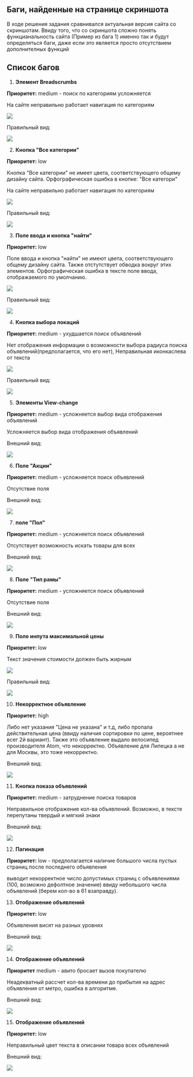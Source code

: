 ## Баги, найденные на странице скриншота
В ходе решения задания сравнивался актуальная версия сайта со скриншотам. Ввиду того, что со скриншота сложно понять функцианальность сайта (Пример из бага 1) именно так и будут определяться баги, даже если это является просто отсутствием дополнителных функций 

## Список багов

1. **Элемент Breadscrumbs** 

**Приоритет:** medium - поиск по категориям усложняется

На сайте неправильно работает навигация по категориям

![](.\task_1_screenshots\b1b.png)

Правильный вид:

![](.\task_1_screenshots\b1a.png)

2. **Кнопка "Все категории"** 

**Приоритет:** low

Кнопка "Все категории" не имеет цвета, соответствующего общему дизайну сайта. Орфографическая ошибка в кнопке: "Все категори"

На сайте неправильно работает навигация по категориям

![](.\task_1_screenshots\b2b.png)

Правильный вид:

![](.\task_1_screenshots\b2a.png)

3. **Поле ввода и кнопка "найти"** 

**Приоритет:** low

Поле ввода и кнопка "найти" не имеют цвета, соответствующего общему дизайну сайта. Также отстутствует обводка вокруг этих элементов.
Орфографическая ошибка в тексте поле ввода, отображаемого по умолчанию.

![](.\task_1_screenshots\b3b.png)

Правильный вид:

![](.\task_1_screenshots\b3a.png)

4. **Кнопка выбора локаций**

**Приоритет:** medium - ухудшается поиск объявлений

Нет отображения информации о возможности выбора радиуса поиска объявлений(предполагается, что его нет), Неправильная иконкаслева от текста


![](.\task_1_screenshots\b4b.png)

Правильный вид:

![](.\task_1_screenshots\b4a.png)

5. **Элементы View-change**

**Приоритет:** medium - усложняется выбор вида отображения объявлений

Усложняется выбор вида отображения объявлений

Внешний вид:

![](.\task_1_screenshots\b5.png)

6. **Поле "Акции"**

**Приоритет:** medium - усложняется поиск объявлений

Отсутствие поля

Внешний вид:

![](.\task_1_screenshots\b6.png)

7. **поле "Пол"**

**Приоритет:** medium - усложняется поиск объявлений

Отсутствует возможность искать товары для всех

Внешний вид:

![](.\task_1_screenshots\b7b.png)



8. **Поле "Тип рамы"**

**Приоритет:** medium - усложняется поиск объявлений

Отсутствие поля

Внешний вид:

![](.\task_1_screenshots\b8.png)

9. **Поле инпута максимальной цены**

**Приоритет:** low

Текст значения стоимости должен быть жирным

![](.\task_1_screenshots\b9b.png)

Правильный вид:

![](.\task_1_screenshots\b9a.png)

10. **Некорректное объявление**

**Приоритет:** high

Либо нет указания "Цена не указана" и т.д, либо пропала действительная цена (ввиду наличия сортировки по цене, вероятнее всег 2й вариант). Также это объявление выдало велосипед производителя Atom, что некорректно. Объявление для Липецка а не для Москвы, это тоже некорректно.

Внешний вид:

![](.\task_1_screenshots\b10.png)

11. **Кнопка показа объявлений**

**Приоритет:** medium - затруднение поиска товаров

Неправильное отображение кол-ва объявлений. Возможно, в тексте перепутаны
твердый и мягкий знаки

Внешний вид:

![](.\task_1_screenshots\b11.png)

12. **Пагинация**

**Приоритет:** low - предполагается наличие большого числа пустых страниц после последнего объявления

выводит некорректное число допустимых страниц с объявлениями (100, возможно дефолтное значение) ввиду небольшого числа объявлений (берем кол-во в 61 взаправду).

13. **Отображение объявлений**

**Приоритет:** low

Объявления висят на разных уровнях

Внешний вид:

![](.\task_1_screenshots\b13.png)

14. **Отображение объявлений**

**Приоритет** medium - авито бросает вызов покупателю

Неадекватный рассчет кол-ва времени до прибытия на адрес объявления от метро, ошибка в алгоритме.

Внешний вид:

![](.\task_1_screenshots\b14.png)

15.  **Отображение объявлений**

**Приоритет:** low

Неправильный цвет текста в описании товара всех объявлений

Внешний вид:

![](.\task_1_screenshots\b13.png)
